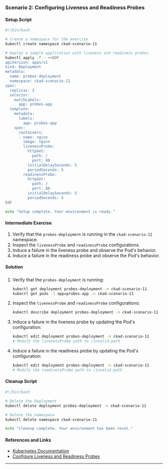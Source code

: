 ### Scenario 2: Configuring Liveness and Readiness Probes

#### Setup Script

```sh
#!/bin/bash

# Create a namespace for the exercise
kubectl create namespace ckad-scenario-11

# Deploy a sample application with liveness and readiness probes
kubectl apply -f - <<EOF
apiVersion: apps/v1
kind: Deployment
metadata:
  name: probes-deployment
  namespace: ckad-scenario-11
spec:
  replicas: 3
  selector:
    matchLabels:
      app: probes-app
  template:
    metadata:
      labels:
        app: probes-app
    spec:
      containers:
      - name: nginx
        image: nginx
        livenessProbe:
          httpGet:
            path: /
            port: 80
          initialDelaySeconds: 5
          periodSeconds: 5
        readinessProbe:
          httpGet:
            path: /
            port: 80
          initialDelaySeconds: 5
          periodSeconds: 5
EOF

echo "Setup complete. Your environment is ready."
```

#### Intermediate Exercise

1. Verify that the `probes-deployment` is running in the `ckad-scenario-11` namespace.
2. Inspect the `livenessProbe` and `readinessProbe` configurations.
3. Induce a failure in the liveness probe and observe the Pod's behavior.
4. Induce a failure in the readiness probe and observe the Pod's behavior.

##### Solution

1. Verify that the `probes-deployment` is running:
   ```sh
   kubectl get deployment probes-deployment -n ckad-scenario-11
   kubectl get pods -l app=probes-app -n ckad-scenario-11
   ```

2. Inspect the `livenessProbe` and `readinessProbe` configurations:
   ```sh
   kubectl describe deployment probes-deployment -n ckad-scenario-11
   ```

3. Induce a failure in the liveness probe by updating the Pod's configuration:
   ```sh
   kubectl edit deployment probes-deployment -n ckad-scenario-11
   # Modify the livenessProbe path to /invalid-path
   ```

4. Induce a failure in the readiness probe by updating the Pod's configuration:
   ```sh
   kubectl edit deployment probes-deployment -n ckad-scenario-11
   # Modify the readinessProbe path to /invalid-path
   ```

#### Cleanup Script

```sh
#!/bin/bash

# Delete the Deployment
kubectl delete deployment probes-deployment -n ckad-scenario-11

# Delete the namespace
kubectl delete namespace ckad-scenario-11

echo "Cleanup complete. Your environment has been reset."
```

#### References and Links

- [Kubernetes Documentation](https://kubernetes.io/docs/home/)
- [Configure Liveness and Readiness Probes](https://kubernetes.io/docs/tasks/configure-pod-container/configure-liveness-readiness-startup-probes/)

---
